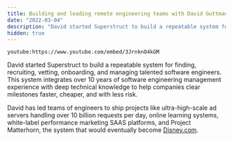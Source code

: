 ```yaml
---
title: Building and leading remote engineering teams with David Guttman
date: "2022-03-04"
description: "David started Superstruct to build a repeatable system for finding, recruiting, vetting, onboarding, and managing talented software engineers."
hidden: true
---
```


`youtube:https://www.youtube.com/embed/3JrnknO4kGM`

David started Superstruct to build a repeatable system for finding, recruiting, vetting, onboarding, and managing talented software engineers. This system integrates over 10 years of software engineering management experience with deep technical knowledge to help companies clear milestones faster, cheaper, and with less risk.

David has led teams of engineers to ship projects like ultra-high-scale ad servers handling over 10 billion requests per day, online learning systems, white-label performance marketing SAAS platforms, and Project Matterhorn, the system that would eventually become [Disney.com](http://disney.com/).
